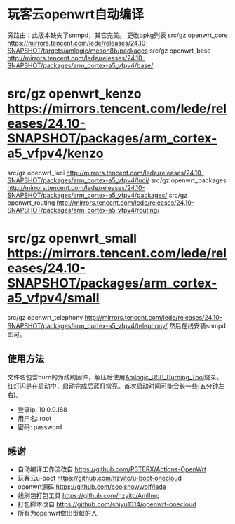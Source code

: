 
# 玩客云openwrt自动编译

旁路由：此版本缺失了snmpd，其它完美。
更改opkg列表
src/gz openwrt_core https://mirrors.tencent.com/lede/releases/24.10-SNAPSHOT/targets/amlogic/meson8b/packages
src/gz openwrt_base http://mirrors.tencent.com/lede/releases/24.10-SNAPSHOT/packages/arm_cortex-a5_vfpv4/base/
# src/gz openwrt_kenzo https://mirrors.tencent.com/lede/releases/24.10-SNAPSHOT/packages/arm_cortex-a5_vfpv4/kenzo
src/gz openwrt_luci http://mirrors.tencent.com/lede/releases/24.10-SNAPSHOT/packages/arm_cortex-a5_vfpv4/luci/
src/gz openwrt_packages http://mirrors.tencent.com/lede/releases/24.10-SNAPSHOT/packages/arm_cortex-a5_vfpv4/packages/
src/gz openwrt_routing http://mirrors.tencent.com/lede/releases/24.10-SNAPSHOT/packages/arm_cortex-a5_vfpv4/routing/
# src/gz openwrt_small https://mirrors.tencent.com/lede/releases/24.10-SNAPSHOT/packages/arm_cortex-a5_vfpv4/small
src/gz openwrt_telephony http://mirrors.tencent.com/lede/releases/24.10-SNAPSHOT/packages/arm_cortex-a5_vfpv4/telephony/
然后在线安装snmpd即可。

## 使用方法

文件名包含burn的为线刷固件，解压后使用[Amlogic_USB_Burning_Tool](https://androiddatahost.com/khfj4)烧录。\
红灯闪是在启动中，启动完成后蓝灯常亮。首次启动时间可能会长一些(五分钟左右)。

- 登录ip: 10.0.0.188
- 用户名: root
- 密码: password

## 感谢
- 自动编译工作流改自 https://github.com/P3TERX/Actions-OpenWrt
- 玩客云u-boot https://github.com/hzyitc/u-boot-onecloud
- openwrt源码 https://github.com/coolsnowwolf/lede
- 线刷包打包工具 https://github.com/hzyitc/AmlImg
- 打包脚本改自 https://github.com/shiyu1314/openwrt-onecloud
- 所有为openwrt做出贡献的人

